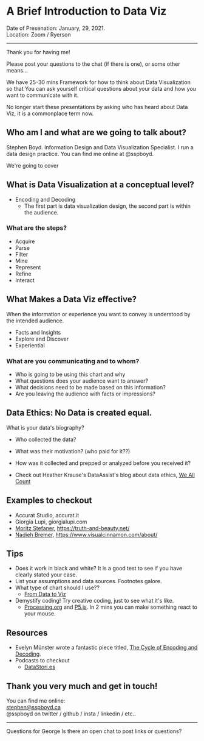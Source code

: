 # A Brief Introduction to Data Viz

Date of Presenation: January, 29, 2021.  
Location: Zoom / Ryerson

---

Thank you for having me!

Please post your questions to the chat (if there is one), or some other means...

We have 25-30 mins 
Framework for how to think about Data Visualization so that 
You can ask yourself critical questions about your data and how you want to communicate with it. 

No longer start these presentations by asking who has heard about Data Viz, it is a commonplace term now. 

## Who am I and what are we going to talk about?

Stephen Boyd. Information Design and Data Visualization Specialist. I run a data design practice. You can find me online at @sspboyd.

We're going to cover 

## What is Data Visualization at a conceptual level?

- Encoding and Decoding
  - The first part is data visualization design, the second part is within the audience. 

### What are the steps?
- Acquire
- Parse
- Filter
- Mine
- Represent
- Refine
- Interact



## What Makes a Data Viz effective?

When the information or experience you want to convey is understood by the intended audience.

- Facts and Insights
- Explore and Discover
- Experiential 

### What are you communicating and to whom? 
   - Who is going to be using this chart and why
   - What questions does your audience want to answer? 
   - What decisions need to be made based on this information?
   - Are you leaving the audience with facts or impressions?


## Data Ethics: No Data is created equal.
What is your data's biography?

- Who collected the data?
- What was their motivation? (who paid for it??)
- How was it collected and prepped or analyzed before you received it?

- Check out Heather Krause's DataAssist's blog about data ethics, [We All Count](https://idatassist.com/we-all-count/)


## Examples to checkout
- Accurat Studio, accurat.it
- Giorgia Lupi, giorgialupi.com
- [Moritz Stefaner](https://truth-and-beauty.net/), https://truth-and-beauty.net/
- [Nadieh Bremer](https://www.visualcinnamon.com/about/), https://www.visualcinnamon.com/about/

## Tips
- Does it work in black and white? It is a good test to see if you have clearly stated your case. 
- List your assumptions and data sources. Footnotes galore. 
- What type of chart should I use??
  - [From Data to Viz](https://www.data-to-viz.com/)
- Demystify coding! Try creative coding, just to see what it's like.
  - [Processing.org](http://Processing.org) and [P5.js](http://P5js.org). In 2 mins you can make something react to your mouse. 

## Resources
- Evelyn Münster wrote a fantastic piece titled, [The Cycle of Encoding and Decoding](https://medium.com/nightingale/the-cycle-of-encoding-and-decoding-f3ff17010631).
 - Podcasts to checkout
   - [DataStori.es](Datastori.es)



## Thank you very much and get in touch!

You can find me online:  
stephen@sspboyd.ca  
@sspboyd on twitter / github / insta / linkedin / etc..


---
Questions for George
Is there an open chat to post links or questions?


